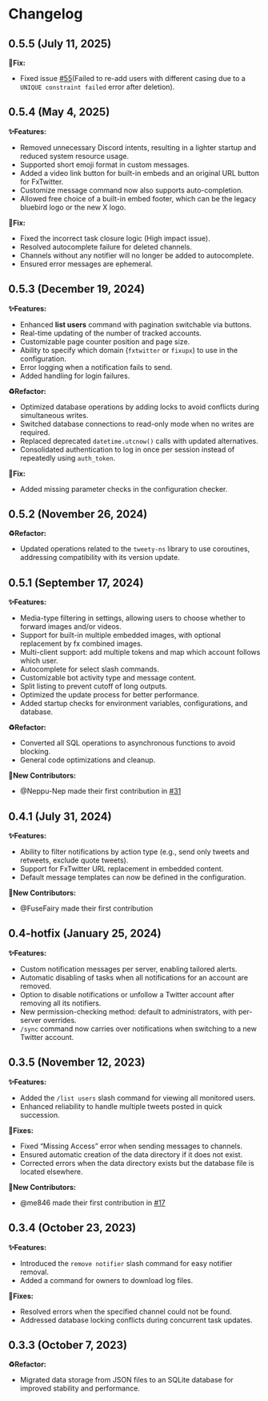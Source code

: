 # Changelog

## 0.5.5 (July 11, 2025)
**🐛Fix:**
- Fixed issue [#55](https://github.com/Yuuzi261/Tweetcord/issues/55)(Failed to re-add users with different casing due to a `UNIQUE constraint failed` error after deletion).

## 0.5.4 (May 4, 2025)
**✨Features:**
- Removed unnecessary Discord intents, resulting in a lighter startup and reduced system resource usage.
- Supported short emoji format in custom messages.
- Added a video link button for built-in embeds and an original URL button for FxTwitter.
- Customize message command now also supports auto-completion.
- Allowed free choice of a built-in embed footer, which can be the legacy bluebird logo or the new X logo.

**🐛Fix:**
- Fixed the incorrect task closure logic (High impact issue).
- Resolved autocomplete failure for deleted channels.
- Channels without any notifier will no longer be added to autocomplete.
- Ensured error messages are ephemeral.

## 0.5.3 (December 19, 2024)  
**✨Features:**  
- Enhanced **list users** command with pagination switchable via buttons.   
- Real-time updating of the number of tracked accounts.   
- Customizable page counter position and page size.   
- Ability to specify which domain (`fxtwitter` or `fixupx`) to use in the configuration.   
- Error logging when a notification fails to send.   
- Added handling for login failures.   

**♻️Refactor:**  
- Optimized database operations by adding locks to avoid conflicts during simultaneous writes.   
- Switched database connections to read-only mode when no writes are required.   
- Replaced deprecated `datetime.utcnow()` calls with updated alternatives.  
- Consolidated authentication to log in once per session instead of repeatedly using `auth_token`.

**🐛Fix:**  
- Added missing parameter checks in the configuration checker.   

## 0.5.2 (November 26, 2024)  
**♻️Refactor:**  
- Updated operations related to the `tweety-ns` library to use coroutines, addressing compatibility with its version update. 

## 0.5.1 (September 17, 2024)  
**✨Features:**  
- Media-type filtering in settings, allowing users to choose whether to forward images and/or videos. 
- Support for built-in multiple embedded images, with optional replacement by fx combined images. 
- Multi-client support: add multiple tokens and map which account follows which user. 
- Autocomplete for select slash commands. 
- Customizable bot activity type and message content. 
- Split listing to prevent cutoff of long outputs. 
- Optimized the update process for better performance. 
- Added startup checks for environment variables, configurations, and database. 

**♻️Refactor:**  
- Converted all SQL operations to asynchronous functions to avoid blocking. 
- General code optimizations and cleanup. 

**🎉New Contributors:**
- @Neppu-Nep made their first contribution in [#31](https://github.com/Yuuzi261/Tweetcord/pull/31)

## 0.4.1 (July 31, 2024)  
**✨Features:**  
- Ability to filter notifications by action type (e.g., send only tweets and retweets, exclude quote tweets). 
- Support for FxTwitter URL replacement in embedded content. 
- Default message templates can now be defined in the configuration. 

**🎉New Contributors:**
- @FuseFairy made their first contribution

## 0.4-hotfix (January 25, 2024)  
**✨Features:**  
- Custom notification messages per server, enabling tailored alerts. 
- Automatic disabling of tasks when all notifications for an account are removed. 
- Option to disable notifications or unfollow a Twitter account after removing all its notifiers. 
- New permission-checking method: default to administrators, with per-server overrides. 
- `/sync` command now carries over notifications when switching to a new Twitter account. 

## 0.3.5 (November 12, 2023)  
**✨Features:**  
- Added the `/list users` slash command for viewing all monitored users. 
- Enhanced reliability to handle multiple tweets posted in quick succession. 

**🐛Fixes:**  
- Fixed “Missing Access” error when sending messages to channels. 
- Ensured automatic creation of the data directory if it does not exist. 
- Corrected errors when the data directory exists but the database file is located elsewhere. 

**🎉New Contributors:**
- @me846 made their first contribution in [#17](https://github.com/Yuuzi261/Tweetcord/pull/17) 

## 0.3.4 (October 23, 2023)  
**✨Features:**  
- Introduced the `remove notifier` slash command for easy notifier removal. 
- Added a command for owners to download log files. 

**🐛Fixes:**
- Resolved errors when the specified channel could not be found. 
- Addressed database locking conflicts during concurrent task updates. 

## 0.3.3 (October 7, 2023)  
**♻️Refactor:**  
- Migrated data storage from JSON files to an SQLite database for improved stability and performance. 
